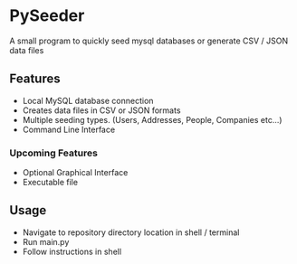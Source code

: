 # PySeeder

A small program to quickly seed mysql databases or generate CSV / JSON data files

## Features

- Local MySQL database connection
- Creates data files in CSV or JSON formats
- Multiple seeding types. (Users, Addresses, People, Companies etc...)
- Command Line Interface

### Upcoming Features

- Optional Graphical Interface
- Executable file

## Usage

- Navigate to repository directory location in shell / terminal
- Run main.py
- Follow instructions in shell
